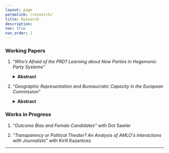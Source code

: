 ```yaml
---
layout: page
permalink: /research/
title: Research
description: 
nav: true
nav_order: 2
---
```


### Working Papers
1. *“Who’s Afraid of the PRD? Learning about New Parties in Hegemonic Party Systems"*
   <details>
     <summary><strong>Abstract</strong></summary>
     <p>
       How do voters in single-party systems learn about opposition parties? Electing opposition parties is risky when governance quality is uncertain, but voters can decrease this uncertainty by observing and learning from neighboring sub-national governments' experience with opposition leadership. I examine the effect of exposure to opposition governance in nearby municipalities on support for opposition candidates in municipal elections in 1990s Mexico. Using a close elections regression discontinuity design, I find that municipalities with exogenous exposure to PRD-governed neighbors supported the PRD by 16 percentage points more than those without. This effect is specific to the PRD and does not extend to the PAN, an older opposition party with established presence in state and large city governments. These findings provide important insight into electoral behavior and information transmission under single-party systems by demonstrating how voters acquire political information through geographic proximity.
     </p>
   </details>




2. *“Geographic Representation and Bureaucratic Capacity in the European Commission"*
   <details>
     <summary><strong>Abstract</strong></summary>
     <p>
       International organizations (IOs) must decide between prioritizing qualifications or geographic representation of member states when recruiting staff. Past research implies a trade-off between expertise and representation, where the former increases capacity and the latter increases legitimacy. However, this paper provides evidence that geographic representation can enhance bureaucratic capacity because of the ``national expertise" bureaucrats have for their own states' economies. I study this in the context of the European Commission, using economic forecast accuracy as a proxy for the commission's information capacity. I demonstrate that increasing national expertise increases information capacity. The effect of national expertise varies depending on the wealth and size of the member state's economy. The increase in capacity is important, as the information from the forecasts have significant impacts on government bond markets. These findings underscore the ability of geographic representation to enhance bureaucratic capacity in IOs.
     </p>
   </details>

### Works in Progress

1. *“Outcome Bias and Female Candidates”* with Dot Sawler

2. *“Transparency or Political Theater? An Analysis of AMLO's Interactions with Journalists”* with Kirill Kazantcez


---
